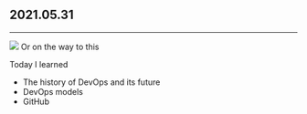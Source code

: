 ## 2021.05.31
***
![](http://a.radikal.ru/a35/2105/4e/74f0d6745ce1.jpg)
Or on the way to this

Today I learned
* The history of DevOps and its future
* DevOps models
* GitHub
